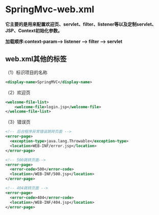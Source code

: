 # SpringMvc-web.xml

**它主要的是用来配置欢迎页、servlet、filter、listener等以及定制servlet、JSP、Context初始化参数。**

**加载顺序:context-param–> listener –> filter –> servlet**

## web.xml其他的标签

（1）标识项目的名称

```xml
<display-name>SpringMVC</display-name>
```

（2）欢迎页

```xml
<welcome-file-list>
    <welcome-file>login.jsp</welcome-file>
</welcome-file-list>
```

（3）错误页

```xml
<!-- 后台程序异常错误跳转页面 -->
<error-page> 
  <exception-type>java.lang.Throwable</exception-type> 
  <location>WEB-INF/error.jsp</location> 
</error-page> 

<!-- 500跳转页面-->
<error-page> 
  <error-code>500</error-code> 
  <location>/WEB-INF/500.jsp</location> 
</error-page> 

<!-- 404跳转页面 -->
<error-page> 
  <error-code>404</error-code> 
  <location>/WEB-INF/404.jsp</location> 
</error-page>
```

